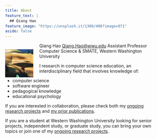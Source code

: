 ```yaml
---
title: About
feature_text: |
  ## Qiang Hao
feature_image: "https://unsplash.it/1300/400?image=971"
aside: false
---
```


<img style="float:left; margin-right: 20px; margin-top: 20px; width: 18%;" src="assets/avatar.jpeg" />

Qiang Hao 
<a href="mailto:Qiang.Hao@wwu.edu">Qiang.Hao@wwu.edu</a>
Assistant Professor
Computer Science & SMATE, Western Washington University


I research in computer science education, an interdisciplinary field that involves knowledge of:

* computer science
* software engineer
* pedagogical knowledge
* educational psychology

If you are interested in collaboration, please check both my <a href="research" target="_blank">ongoing research projects</a> and <a href="cv" target="_blank">my prior publications</a>.

If you are a student at Western Washington University looking for senior projects, independent study, or graduate study, you can bring your own topics or join one of my <a href="research" target="_blank">ongoing research projects</a>.